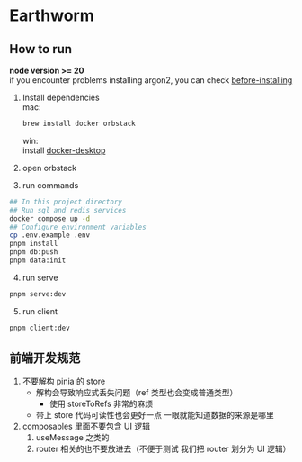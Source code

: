 # Earthworm

## How to run

**node version >= 20**  
if you encounter problems installing argon2, you can check [before-installing](https://www.npmjs.com/package/argon2#before-installing)

1. Install dependencies  
    mac:   
    ```bash
    brew install docker orbstack
    ```
    win:  
    install [docker-desktop](https://www.docker.com/products/docker-desktop/)

2. open orbstack

3. run commands
```bash
## In this project directory
## Run sql and redis services
docker compose up -d
## Configure environment variables 
cp .env.example .env
pnpm install
pnpm db:push
pnpm data:init
```
4. run serve
```bash
pnpm serve:dev
```
5. run client
```bash
pnpm client:dev
```


## 前端开发规范

1. 不要解构 pinia 的 store
   - 解构会导致响应式丢失问题（ref 类型也会变成普通类型）
     - 使用 storeToRefs 非常的麻烦
   - 带上 store 代码可读性也会更好一点 一眼就能知道数据的来源是哪里
2. composables 里面不要包含 UI 逻辑
   1. useMessage 之类的
   2. router 相关的也不要放进去（不便于测试 我们把 router 划分为 UI 逻辑）


